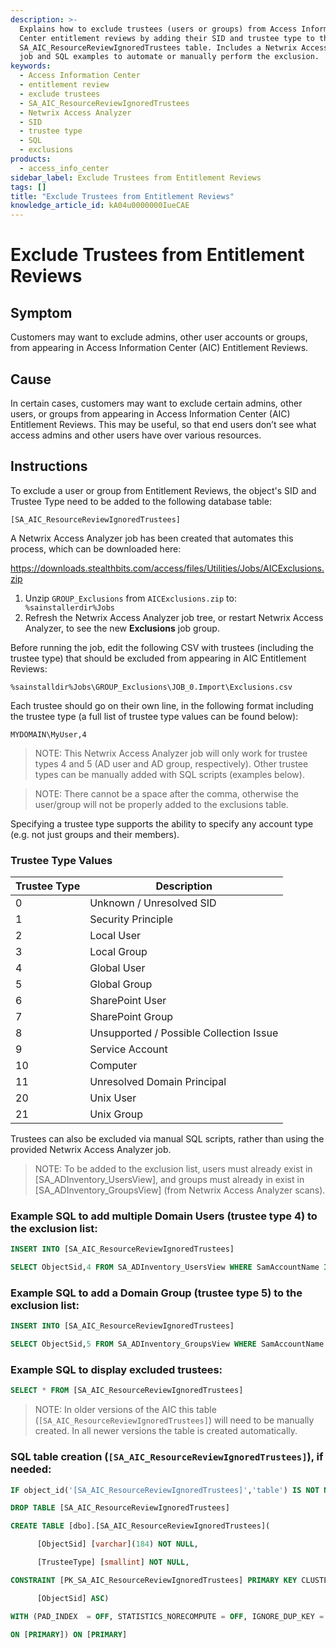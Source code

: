 ```yaml
---
description: >-
  Explains how to exclude trustees (users or groups) from Access Information
  Center entitlement reviews by adding their SID and trustee type to the
  SA_AIC_ResourceReviewIgnoredTrustees table. Includes a Netwrix Access Analyzer
  job and SQL examples to automate or manually perform the exclusion.
keywords:
  - Access Information Center
  - entitlement review
  - exclude trustees
  - SA_AIC_ResourceReviewIgnoredTrustees
  - Netwrix Access Analyzer
  - SID
  - trustee type
  - SQL
  - exclusions
products:
  - access_info_center
sidebar_label: Exclude Trustees from Entitlement Reviews
tags: []
title: "Exclude Trustees from Entitlement Reviews"
knowledge_article_id: kA04u0000000IueCAE
---
```


# Exclude Trustees from Entitlement Reviews

## Symptom

Customers may want to exclude admins, other user accounts or groups, from appearing in Access Information Center (AIC) Entitlement Reviews.

## Cause

In certain cases, customers may want to exclude certain admins, other users, or groups from appearing in Access Information Center (AIC) Entitlement Reviews. This may be useful, so that end users don’t see what access admins and other users have over various resources.

## Instructions

To exclude a user or group from Entitlement Reviews, the object's SID and Trustee Type need to be added to the following database table:

`[SA_AIC_ResourceReviewIgnoredTrustees]`

A Netwrix Access Analyzer job has been created that automates this process, which can be downloaded here:

https://downloads.stealthbits.com/access/files/Utilities/Jobs/AICExclusions.zip

1. Unzip `GROUP_Exclusions` from `AICExclusions.zip` to: ` %sainstallerdir%Jobs`
2. Refresh the Netwrix Access Analyzer job tree, or restart Netwrix Access Analyzer, to see the new **Exclusions** job group.

Before running the job, edit the following CSV with trustees (including the trustee type) that should be excluded from appearing in AIC Entitlement Reviews:

`%sainstalldir%Jobs\GROUP_Exclusions\JOB_0.Import\Exclusions.csv`

Each trustee should go on their own line, in the following format including the trustee type (a full list of trustee type values can be found below):

`MYDOMAIN\MyUser,4`

> NOTE: This Netwrix Access Analyzer job will only work for trustee types 4 and 5 (AD user and AD group, respectively). Other trustee types can be manually added with SQL scripts (examples below).

> NOTE: There cannot be a space after the comma, otherwise the user/group will not be properly added to the exclusions table.

Specifying a trustee type supports the ability to specify any account type (e.g. not just groups and their members).

### Trustee Type Values

| Trustee Type | Description                               |
|--------------|-------------------------------------------|
| 0            | Unknown / Unresolved SID                  |
| 1            | Security Principle                        |
| 2            | Local User                                |
| 3            | Local Group                               |
| 4            | Global User                               |
| 5            | Global Group                              |
| 6            | SharePoint User                           |
| 7            | SharePoint Group                          |
| 8            | Unsupported / Possible Collection Issue   |
| 9            | Service Account                           |
| 10           | Computer                                  |
| 11           | Unresolved Domain Principal               |
| 20           | Unix User                                 |
| 21           | Unix Group                                |

Trustees can also be excluded via manual SQL scripts, rather than using the provided Netwrix Access Analyzer job.

> NOTE: To be added to the exclusion list, users must already exist in [SA_ADInventory_UsersView], and groups must already in exist in [SA_ADInventory_GroupsView] (from Netwrix Access Analyzer scans).

### Example SQL to add multiple Domain Users (trustee type 4) to the exclusion list:

```sql
INSERT INTO [SA_AIC_ResourceReviewIgnoredTrustees]

SELECT ObjectSid,4 FROM SA_ADInventory_UsersView WHERE SamAccountName IN ('DomainUserA','DomainUserB')
```

### Example SQL to add a Domain Group (trustee type 5) to the exclusion list:

```sql
INSERT INTO [SA_AIC_ResourceReviewIgnoredTrustees]

SELECT ObjectSid,5 FROM SA_ADInventory_GroupsView WHERE SamAccountName IN ('Administrators') AND domainname = 'MYDOMAIN'
```

### Example SQL to display excluded trustees:

```sql
SELECT * FROM [SA_AIC_ResourceReviewIgnoredTrustees]
```

> NOTE: In older versions of the AIC this table (`[SA_AIC_ResourceReviewIgnoredTrustees]`) will need to be manually created. In all newer versions the table is created automatically.

### SQL table creation (`[SA_AIC_ResourceReviewIgnoredTrustees]`), if needed:

```sql
IF object_id('[SA_AIC_ResourceReviewIgnoredTrustees]','table') IS NOT NULL

DROP TABLE [SA_AIC_ResourceReviewIgnoredTrustees]

CREATE TABLE [dbo].[SA_AIC_ResourceReviewIgnoredTrustees](

      [ObjectSid] [varchar](184) NOT NULL,

      [TrusteeType] [smallint] NOT NULL,

CONSTRAINT [PK_SA_AIC_ResourceReviewIgnoredTrustees] PRIMARY KEY CLUSTERED(

      [ObjectSid] ASC)

WITH (PAD_INDEX  = OFF, STATISTICS_NORECOMPUTE = OFF, IGNORE_DUP_KEY = OFF, ALLOW_ROW_LOCKS = ON, ALLOW_PAGE_LOCKS  = ON)

ON [PRIMARY]) ON [PRIMARY]
```

